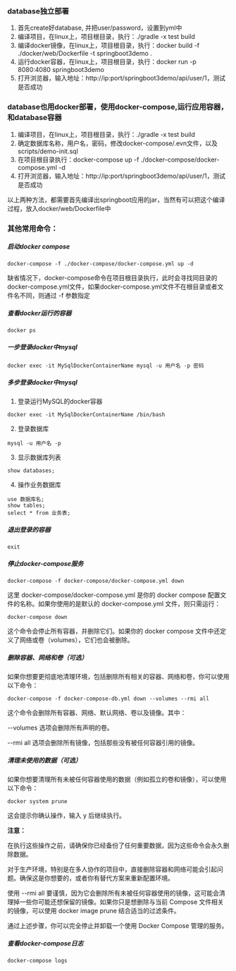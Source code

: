 ### database独立部署
1. 首先create好database, 并把user/password，设置到yml中
2. 编译项目，在linux上，项目根目录，执行：./gradle -x test build
3. 编译docker镜像，在linux上，项目根目录，执行：docker build  -f ./docker/web/Dockerfile -t springboot3demo .
4. 运行docker容器，在linux上，项目根目录，执行：docker run -p 8080:4080 springboot3demo
5. 打开浏览器，输入地址：http://ip:port/springboot3demo/api/user/1，测试是否成功


### database也用docker部署，使用docker-compose,运行应用容器，和database容器
1. 编译项目，在linux上，项目根目录，执行：./gradle -x test build
2. 确定数据库名称，用户名，密码，修改docker-compose/.evn文件，以及scripts/demo-init.sql
3. 在项目根目录执行：docker-compose up -f ./docker-compose/docker-compose.yml -d
4. 打开浏览器，输入地址：http://ip:port/springboot3demo/api/user/1，测试是否成功

以上两种方法，都需要首先编译出springboot应用的jar，当然有可以把这个编译过程，放入docker/web/Dockerfile中


### 其他常用命令：

##### 启动docker compose
```shell
docker-compose -f ./docker-compose/docker-compose.yml up -d
```
缺省情况下，docker-compose命令在项目根目录执行，此时会寻找同目录的docker-compose.yml文件，如果docker-compose.yml文件不在根目录或者文件名不同，则通过 -f 参数指定


##### 查看docker运行的容器
```shell
docker ps
```

##### 一步登录docker中mysql
```shell
docker exec -it MySqlDockerContainerName mysql -u 用户名 -p 密码
```

##### 多步登录docker中mysql
1. 登录运行MySQL的docker容器
```shell
docker exec -it MySqlDockerContainerName /bin/bash 
```
2. 登录数据库
```shell
mysql -u 用户名 -p
```
3. 显示数据库列表
```shell
show databases;
```
4. 操作业务数据库
```shell
use 数据库名;
show tables;
select * from 业务表;
```

##### 退出登录的容器
```shell
exit
```

##### 停止docker-compose服务
```shell
docker-compose -f docker-compose/docker-compose.yml down
```
这里 docker-compose/docker-compose.yml 是你的 docker compose 配置文件的名称。如果你使用的是默认的 docker-compose.yml 文件，则只需运行：
```shell
docker-compose down
```
这个命令会停止所有容器，并删除它们。如果你的 docker compose 文件中还定义了网络或卷（volumes），它们也会被删除。

##### 删除容器、网络和卷（可选）
如果你想要更彻底地清理环境，包括删除所有相关的容器、网络和卷，你可以使用以下命令：
```shell
docker-compose -f docker-compose-db.yml down --volumes --rmi all
```
这个命令会删除所有容器、网络、默认网络、卷以及镜像。其中：

--volumes 选项会删除所有声明的卷。

--rmi all 选项会删除所有镜像，包括那些没有被任何容器引用的镜像。

#####  清理未使用的数据（可选）
如果你想要清理所有未被任何容器使用的数据（例如孤立的卷和镜像），可以使用以下命令：
```shell
docker system prune
```

这会提示你确认操作，输入 y 后继续执行。

**注意：**

在执行这些操作之前，请确保你已经备份了任何重要数据，因为这些命令会永久删除数据。

对于生产环境，特别是在多人协作的项目中，直接删除容器和网络可能会引起问题。确保这是你想要的，或者你有替代方案来重新配置环境。

使用 --rmi all 要谨慎，因为它会删除所有未被任何容器使用的镜像，这可能会清理掉一些你可能还想保留的镜像。如果你只是想删除与当前 Compose 文件相关的镜像，可以使用 docker image prune 结合适当的过滤条件。

通过上述步骤，你可以完全停止并卸载一个使用 Docker Compose 管理的服务。


#####  查看docker-compose日志
```shell
docker-compose logs
```